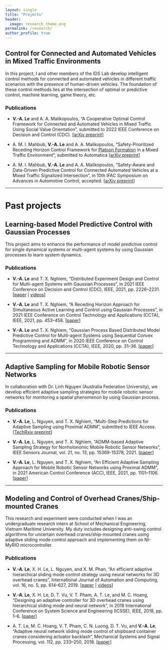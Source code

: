 ```yaml
---
layout: single
title: "Projects"
header:
  image: research_theme.png
permalink: /research/
author_profile: true
---
```


## Control for Connected and Automated Vehicles in Mixed Traffic Environments

In this project, I and other members of the IDS Lab develop intelligent control methods for connected and automated vehicles in different traffic scenarios with the presence of human-driven vehicles. The foundation of these control methods lies at the intersection of optimal or predictive control, machine learning, game theory, etc.

### Publications

* **V.-A. Le** and A. A. Malikopoulos, “A Cooperative Optimal Control Framework for Connected and Automated Vehicles in Mixed Traffic Using Social Value Orientation”, submitted to 2022 IEEE Conference on Decision and Control (CDC). [[arXiv preprint]](https://arxiv.org/abs/2203.17106)

* A. M. I. Mahbub, **V.-A. Le** and A. A. Malikopoulos, “Safety-Prioritized Receding Horizon Control Framework for [Platoon Formation](https://www.facebook.com/watch/?v=744859806128975) in a Mixed Traffic Environment”, submitted to Automatica [[arXiv preprint]](https://arxiv.org/abs/2205.10673)

* A. M. I. Mahbub, **V.-A. Le** and A. A. Malikopoulos, “Safety-Aware and Data-Driven Predictive Control for Connected Automated Vehicles at a Mixed Traffic Signalized Intersection”, in 10th IFAC Symposium on Advances in Automotive Control, accepted. [[arXiv preprint]](https://arxiv.org/abs/2203.05739)

<hr />

# Past projects

## Learning-based Model Predictive Control with Gaussian Processes

This project aims to enhance the performance of model predictive control for single dynamical systems or multi-agent systems by using Gaussian processes to learn system dynamics.

### Publications

* **V.-A. Le** and T. X. Nghiem, “Distributed Experiment Design and Control for Multi-agent Systems with Gaussian Processes”, in 2021 IEEE Conference on Decision and Control (CDC), IEEE, 2021, pp. 2226–2231. [[paper](https://ieeexplore.ieee.org/abstract/document/9682906)  \| [videos](https://youtu.be/U9bunkfFqnE)]

* **V.-A. Le** and T. X. Nghiem, “A Receding Horizon Approach for Simultaneous Active Learning and Control using Gaussian Processes”, in 2021 IEEE Conference on Control Technology and Applications (CCTA), IEEE, 2021, pp. 453–458. [[paper](https://ieeexplore.ieee.org/abstract/document/9659046)]

* **V.-A. Le** and T. X. Nghiem, “Gaussian Process Based Distributed Model Predictive Control for Multi-agent Systems using Sequential Convex Programming and ADMM”, in 2020 IEEE Conference on Control Technology and Applications (CCTA), IEEE, 2020, pp. 31–36. [[paper](https://ieeexplore.ieee.org/abstract/document/9206390)]

<hr />

## Adaptive Sampling for Mobile Robotic Sensor Networks

In collaboration with Dr. Linh Nguyen (Australia Federation University), we develop efficient adaptive sampling strategies for mobile robotic sensor networks for monitoring a spatial phenomenon by using Gaussian process.

### Publications

* **V.-A. Le**, L. Nguyen, and T. X. Nghiem, “Multi-Step Predictions for Adaptive Sampling using Proximal ADMM”, submitted to IEEE Access. [[TechRxiv preprint](https://www.techrxiv.org/articles/preprint/Multi-Step_Predictions_for_Adaptive_Sampling_using_Proximal_ADMM/14642577/1)]

* **V.-A. Le**, L. Nguyen, and T. X. Nghiem, “ADMM-based Adaptive Sampling Strategy for Nonholonomic Mobile Robotic Sensor Networks”, IEEE Sensors Journal, vol. 21, no. 13, pp. 15369-15378, 2021. [[paper](https://ieeexplore.ieee.org/document/9400422)]

* **V.-A. Le**, L. Nguyen, and T. X. Nghiem, “An Efficient Adaptive Sampling Approach for Mobile Robotic Sensor Networks using Proximal ADMM”, in 2021 American Control Conference (ACC), IEEE, 2021, pp. 1101–1106. [[paper](https://ieeexplore.ieee.org/document/9482987)]

<hr />

## Modeling and Control of Overhead Cranes/Ship-mounted Cranes

This research and experiment were conducted when I was an undergraduate research intern at School of Mechanical Engineering, Vietnam Maritime University. My duty includes designing anti-swing control algorithms for uncertain overhead cranes/ship-mounted cranes using adaptive sliding mode control approach and implementing them on NI-MyRIO microcontroller.

### Publications

* **V.-A. Le**, X. H. Le, L. Nguyen, and X. M. Phan, “An efficient adaptive hierarchical sliding mode control strategy using neural networks for 3D overhead cranes”, International Journal of Automation and Computing, vol. 16, no. 5, pp. 614–627, 2019. [[paper](https://www.sciencedirect.com/science/article/abs/pii/S0888327018302322) \| [videos](https://www.youtube.com/playlist?list=PLctBt518bw6C32VeKsu93DWxS4S5cg6Tf)]

* **V.-A. Le**, X. H. Le, D. T. Vu, V. T. Pham, A. T. Le, and M. C. Hoang, “Designing an adaptive controller for 3D overhead cranes using hierarchical sliding mode and neural network”, in 2018 International Conference on System Science and Engineering (ICSSE), IEEE, 2018, pp. 1–6. [[paper](https://ieeexplore.ieee.org/abstract/document/8520162)]

* A. T. Le, M. C. Hoang, V. T. Pham, C. N. Luong, D. T. Vu, and **V.-A. Le**, “Adaptive neural network sliding mode control of shipboard container cranes considering actuator backlash”, Mechanical Systems and Signal Processing, vol. 112, pp. 233–250, 2018. [[paper](https://link.springer.com/article/10.1007/s11633-019-1174-y)]
